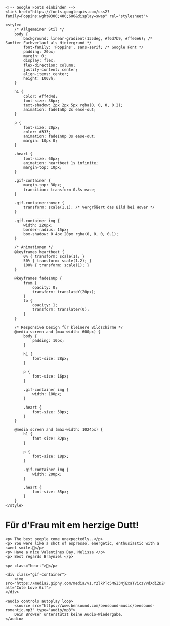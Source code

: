 <html lang="de">
<head>
    <meta charset="UTF-8">
    <meta name="viewport" content="width=device-width, initial-scale=1.0">
    <title>Für Dich ❤️</title>

    <!-- Google Fonts einbinden -->
    <link href="https://fonts.googleapis.com/css2?family=Poppins:wght@300;400;600&display=swap" rel="stylesheet">

    <style>
        /* Allgemeiner Stil */
        body {
            background: linear-gradient(135deg, #f6d7b9, #ffe6e6); /* Sanfter Farbverlauf als Hintergrund */
            font-family: 'Poppins', sans-serif; /* Google Font */
            padding: 20px;
            margin: 0;
            display: flex;
            flex-direction: column;
            justify-content: center;
            align-items: center;
            height: 100vh;
        }

        h1 {
            color: #ff4d4d;
            font-size: 36px;
            text-shadow: 2px 2px 5px rgba(0, 0, 0, 0.2);
            animation: fadeInUp 2s ease-out;
        }

        p {
            font-size: 20px;
            color: #333;
            animation: fadeInUp 3s ease-out;
            margin: 10px 0;
        }

        .heart {
            font-size: 60px;
            animation: heartbeat 1s infinite;
            margin-top: 10px;
        }

        .gif-container {
            margin-top: 30px;
            transition: transform 0.3s ease;
        }

        .gif-container:hover {
            transform: scale(1.1); /* Vergrößert das Bild bei Hover */
        }

        .gif-container img {
            width: 220px;
            border-radius: 15px;
            box-shadow: 0 4px 20px rgba(0, 0, 0, 0.1);
        }

        /* Animationen */
        @keyframes heartbeat {
            0% { transform: scale(1); }
            50% { transform: scale(1.2); }
            100% { transform: scale(1); }
        }

        @keyframes fadeInUp {
            from {
                opacity: 0;
                transform: translateY(20px);
            }
            to {
                opacity: 1;
                transform: translateY(0);
            }
        }

        /* Responsive Design für kleinere Bildschirme */
        @media screen and (max-width: 600px) {
            body {
                padding: 10px;
            }

            h1 {
                font-size: 28px;
            }

            p {
                font-size: 16px;
            }

            .gif-container img {
                width: 180px;
            }

            .heart {
                font-size: 50px;
            }
        }

        @media screen and (max-width: 1024px) {
            h1 {
                font-size: 32px;
            }

            p {
                font-size: 18px;
            }

            .gif-container img {
                width: 200px;
            }

            .heart {
                font-size: 55px;
            }
        }
    </style>
</head>
<body>
    <h1>Für d'Frau mit em herzige Dutt!</h1>
    
    <p> The best people come unexpectedly..</p>
    <p> You were like a shot of espresso, energetic, enthusiastic with a sweet smile.🌟</p>
    <p> Have a nice Valentines Day, Melissa </p>
    <p> Best regards Brayniel </p>
    
    <p> class="heart">💖</p>

    <div class="gif-container">
        <img src="https://media2.giphy.com/media/v1.Y2lkPTc5MGI3NjExaTViczVvdXdiZDZ4aWx4N3djbGk4MmkyazZ1amNzdGZkbG04MnJ1cCZlcD12MV9pbnRlcm5hbF9naWZfYnlfaWQmY3Q9Zw/b4UHeUnzarvUnjl0fg/giphy.gif" alt="Cute Love Gif">
    </div>

    <audio controls autoplay loop>
        <source src="https://www.bensound.com/bensound-music/bensound-romantic.mp3" type="audio/mp3">
        Dein Browser unterstützt keine Audio-Wiedergabe.
    </audio>
</body>
</html>
